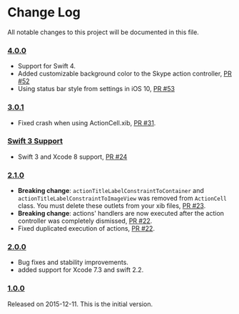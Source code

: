 # Change Log

All notable changes to this project will be documented in this file.

### [4.0.0](https://github.com/xmartlabs/XLActionController/releases/tag/4.0.0)

* Support for Swift 4.
* Added customizable background color to the Skype action controller, [PR #52](https://github.com/xmartlabs/XLActionController/pull/52) 
* Using status bar style from settings in iOS 10, [PR #53](https://github.com/xmartlabs/XLActionController/pull/53) 

### [3.0.1](https://github.com/xmartlabs/XLActionController/releases/tag/3.0.1)

* Fixed crash when using ActionCell.xib, [PR #31](https://github.com/xmartlabs/XLActionController/pull/31).

### [Swift 3 Support](https://github.com/xmartlabs/XLActionController/releases/tag/3.0.0)

* Swift 3 and Xcode 8 support, [PR #24](https://github.com/xmartlabs/XLActionController/pull/24)

### [2.1.0](https://github.com/xmartlabs/XLActionController/releases/tag/2.1.0)

* **Breaking change**: `actionTitleLabelConstraintToContainer` and `actionTitleLabelConstraintToImageView` was removed from `ActionCell` class. You must delete these outlets from your xib files, [PR #23](https://github.com/xmartlabs/XLActionController/pull/23). 
* **Breaking change**: actions' handlers are now executed after the action controller was completely dismissed, [PR #22](https://github.com/xmartlabs/XLActionController/pull/22).
* Fixed duplicated execution of actions, [PR #22](https://github.com/xmartlabs/XLActionController/pull/22).

### [2.0.0](https://github.com/xmartlabs/XLActionController/releases/tag/2.0.0)

* Bug fixes and stability improvements.
* added support for Xcode 7.3 and swift 2.2.

### [1.0.0](https://github.com/xmartlabs/XLActionController/releases/tag/1.0.0)
Released on 2015-12-11. This is the initial version.
